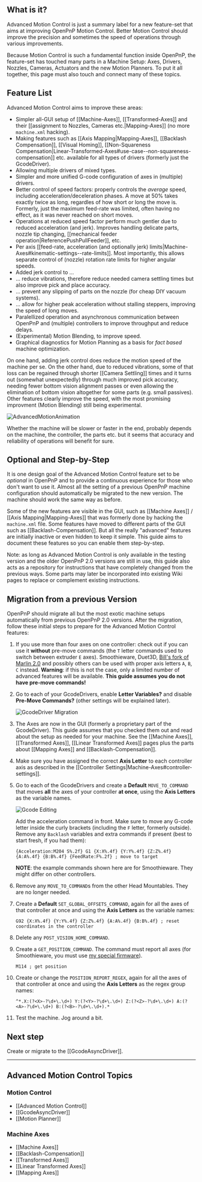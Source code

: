 ## What is it?
Advanced Motion Control is just a summary label for a new feature-set that aims at improving OpenPnP Motion Control. Better Motion Control should improve the precision and sometimes the speed of operations through various improvements.

Because Motion Control is such a fundamental function inside OpenPnP, the feature-set has touched many parts in a Machine Setup: Axes, Drivers, Nozzles, Cameras, Actuators and the new Motion Planners. To put it all together, this page must also touch and connect many of these topics. 

## Feature List
Advanced Motion Control aims to improve these areas:

* Simpler all-GUI setup of [[Machine-Axes]], [[Transformed-Axes]] and their [[assignment to Nozzles, Cameras etc.|Mapping-Axes]] (no more `machine.xml` hacking).
* Making features such as [[Axis Mapping|Mapping-Axes]], [[Backlash Compensation]], [[Visual Homing]], [[Non-Squareness Compensation|Linear-Transformed-Axes#use-case--non-squareness-compensation]] etc. available for all types of drivers (formerly just the GcodeDriver).
* Allowing multiple drivers of mixed types. 
* Simpler and more unified G-code configuration of axes in (multiple) drivers. 
* Better control of speed factors: properly controls the _average_ speed, including acceleration/deceleration phases. A move at 50% takes exactly twice as long, regardles of how short or long the move is. Formerly, just the maximum feed-rate was limited, often having no effect, as it was never reached on short moves. 
* Operations at reduced speed factor perform much gentler due to reduced acceleration (and jerk). Improves handling delicate parts, nozzle tip changing, [[mechanical feeder operation|ReferencePushPullFeeder]], etc.
* Per axis [[feed-rate, acceleration (and optionally jerk) limits|Machine-Axes#kinematic-settings--rate-limits]]. Most importantly, this allows separate control of (nozzle) rotation rate limits for higher angular speeds.
* Added jerk control to ...
* ... reduce vibrations, therefore reduce needed camera settling times but also improve pick and place accuracy. 
* ... prevent any slipping of parts on the nozzle (for cheap DIY vacuum systems).
* ... allow for higher peak acceleration without stalling steppers, improving the speed of long moves.
* Paralellized operation and asynchronous communication between OpenPnP and (multiple) controllers to improve throughput and reduce delays.
* (Experimental) Motion Blending, to improve speed.
* Graphical diagnostics for Motion Planning as a basis for _fact based_ machine optimization. 

On one hand, adding jerk control does reduce the motion speed of the machine per se. On the other hand, due to reduced vibrations, some of that loss can be regained through shorter [[Camera Settling]] times and it turns out (somewhat unexpectedly) through much improved pick accuracy, needing fewer bottom vision alignment passes or even allowing the elimination of bottom vision altogether for some parts (e.g. small passives). Other features clearly improve the speed, with the most promising improvment (Motion Blending) still being experimental. 

![AdvancedMotionAnimation](https://user-images.githubusercontent.com/9963310/95627544-ab3c2480-0a7c-11eb-8d36-d6921ecf7423.gif)

Whether the machine will be slower or faster in the end, probably depends on the machine, the controller, the parts etc. but it seems that accuracy and reliability of operations will benefit for sure. 

## Optional and Step-by-Step

It is one design goal of the Advanced Motion Control feature set to be _optional_ in OpenPnP and to provide a continuous experience for those who don't want to use it. Almost all the setting of a previous OpenPnP machine configuration should automatically be migrated to the new version. The machine should work the same way as before. 

Some of the new features are visible in the GUI, such as [[Machine Axes]] / [[Axis Mapping|Mapping-Axes]] that was formerly done by hacking the `machine.xml` file. Some features have moved to different parts of the GUI such as [[Backlash-Compensation]]. But all the really "advanced" features are initially inactive or even hidden to keep it simple. This guide aims to document these features so you can enable them step-by-step. 

Note: as long as Advanced Motion Control is only available in the testing version and the older OpenPnP 2.0 versions are still in use, this guide also acts as a repository for instructions that have completely changed from the previous ways. Some parts may later be incorporated into existing Wiki pages to replace or complement existing instructions. 

## Migration from a previous Version 

OpenPnP should migrate all but the most exotic machine setups automatically from previous OpenPnP 2.0 versions. After the migration, follow these initial steps to prepare for the Advanced Motion Control features:

1. If you use more than four axes on one controller: check out if you can use it **without** pre-move commands (the `T` letter commands used to switch between extruder `E` axes). Smoothieware, Duet3D, [Bill's fork of Marlin 2.0](https://github.com/bilsef/Marlin/tree/Teensy4.1_PnP_6axis) and possibly others can be used with proper axis letters `A`, `B`, `C` instead. 
**Warning**: if this is not the case, only a limited number of advanced features will be available. **This guide assumes you do not have pre-move commands!** 

2. Go to each of your GcodeDrivers, enable **Letter Variables?** and disable **Pre-Move Commands?** (other settings will be explained later).

   ![GcodeDriver Migration](https://user-images.githubusercontent.com/9963310/96035272-1746d000-0e63-11eb-8ff8-94f3a0c7a67d.png)

3. The Axes are now in the GUI (formerly a proprietary part of the GcodeDriver). This guide assumes that you checked them out and read about the setup as needed for your machine. See the [[Machine Axes]], [[Transformed Axes]], [[Linear Transformed Axes]] pages plus the parts about [[Mapping Axes]] and [[Backlash-Compensation]].

4. Make sure you have assigned the correct **Axis Letter** to each controller axis as described in the [[Controller Settings|Machine-Axes#controller-settings]].

5. Go to each of the GcodeDrivers and create a **Default** `MOVE_TO_COMMAND` that moves **all** the axes of your controller **at once**, using the **Axis Letters** as the variable names. 

    ![Gcode Editing](https://user-images.githubusercontent.com/9963310/96037872-abfefd00-0e66-11eb-9639-46ba5dfa13fb.png)

    Add the acceleration command in front. Make sure to move any G-code letter inside the curly brackets (including the `F` letter, formerly outside). Remove any `Backlash` variables and extra commands if present (best to start fresh, if you had them):

    `{Acceleration:M204 S%.2f} G1 {X:X%.4f} {Y:Y%.4f} {Z:Z%.4f} {A:A%.4f} {B:B%.4f} {FeedRate:F%.2f} ; move to target`

    **NOTE**: the example commands shown here are for Smoothieware. They might differ on other controllers. 

6. Remove any `MOVE_TO_COMMAND`s from the other Head Mountables. They are no longer needed.

7. Create a **Default** `SET_GLOBAL_OFFSETS_COMMAND`, again for all the axes of that controller at once and using the **Axis Letters** as the variable names:

    `G92 {X:X%.4f} {Y:Y%.4f} {Z:Z%.4f} {A:A%.4f} {B:B%.4f} ; reset coordinates in the controller` 

8. Delete any `POST_VISION_HOME_COMMAND`.

9. Create a `GET_POSITION_COMMAND`. The command must report all axes (for Smoothieware, you must use [my special firmware](https://makr.zone/smoothieware-new-firmware-for-pnp/500/)).

    `M114 ; get position`

10. Create or change the `POSITION_REPORT_REGEX`, again for all the axes of that controller at once and using the **Axis Letters** as the regex group names:

    `^*.X:(?<X>-?\d+\.\d+) Y:(?<Y>-?\d+\.\d+) Z:(?<Z>-?\d+\.\d+) A:(?<A>-?\d+\.\d+) B:(?<B>-?\d+\.\d+).*`

11. Test the machine. Jog around a bit.

## Next step

Create or migrate to the [[GcodeAsyncDriver]].

___

## Advanced Motion Control Topics

### Motion Control
- [[Advanced Motion Control]]
- [[GcodeAsyncDriver]]
- [[Motion Planner]]

### Machine Axes
- [[Machine Axes]]
- [[Backlash-Compensation]]
- [[Transformed Axes]]
- [[Linear Transformed Axes]]
- [[Mapping Axes]] 